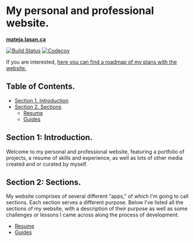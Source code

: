 # My personal and professional website.

**[mateja.lasan.ca](https://mateja.lasan.ca/)**

[![Build Status](https://travis-ci.com/matootie/mateja.lasan.ca.svg?branch=master)](https://travis-ci.com/matootie/mateja.lasan.ca)
[![Codecov](https://codecov.io/gh/matootie/mateja.lasan.ca/branch/master/graph/badge.svg)](https://codecov.io/gh/matootie/mateja.lasan.ca)

If you are interested, [here you can find a roadmap of my plans with the website.](https://trello.com/b/nfngJzsg)

## Table of Contents.

* [Section 1. Introduction](#section-1-introduction)
* [Section 2. Sections](#section-2-sections)
    * [Resume](https://github.com/matootie/mateja.lasan.ca/tree/master/resume#resume)
    * [Guides](https://github.com/matootie/mateja.lasan.ca/tree/master/guides#guides)

## Section 1: Introduction.

Welcome to my personal and professional website, featuring a portfolio of
projects, a resume of skills and experience, as well as lots of other
media created and or curated by myself.

## Section 2: Sections.

My website comprises of several different "apps," of which I'm going to
call sections. Each section serves a different purpose. Below I've listed
all the sections of my website, with a description of their purpose as
well as some challenges or lessons I came across along the process of
development.

* [Resume](https://github.com/matootie/mateja.lasan.ca/tree/master/resume#resume)
* [Guides](https://github.com/matootie/mateja.lasan.ca/tree/master/guides#guides)
